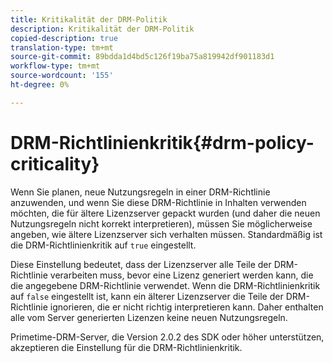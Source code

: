 ```yaml
---
title: Kritikalität der DRM-Politik
description: Kritikalität der DRM-Politik
copied-description: true
translation-type: tm+mt
source-git-commit: 89bdda1d4bd5c126f19ba75a819942df901183d1
workflow-type: tm+mt
source-wordcount: '155'
ht-degree: 0%

---
```



# DRM-Richtlinienkritik{#drm-policy-criticality}

Wenn Sie planen, neue Nutzungsregeln in einer DRM-Richtlinie anzuwenden, und wenn Sie diese DRM-Richtlinie in Inhalten verwenden möchten, die für ältere Lizenzserver gepackt wurden (und daher die neuen Nutzungsregeln nicht korrekt interpretieren), müssen Sie möglicherweise angeben, wie ältere Lizenzserver sich verhalten müssen. Standardmäßig ist die DRM-Richtlinienkritik auf `true` eingestellt.

Diese Einstellung bedeutet, dass der Lizenzserver alle Teile der DRM-Richtlinie verarbeiten muss, bevor eine Lizenz generiert werden kann, die die angegebene DRM-Richtlinie verwendet. Wenn die DRM-Richtlinienkritik auf `false` eingestellt ist, kann ein älterer Lizenzserver die Teile der DRM-Richtlinie ignorieren, die er nicht richtig interpretieren kann. Daher enthalten alle vom Server generierten Lizenzen keine neuen Nutzungsregeln.

Primetime-DRM-Server, die Version 2.0.2 des SDK oder höher unterstützen, akzeptieren die Einstellung für die DRM-Richtlinienkritik.
